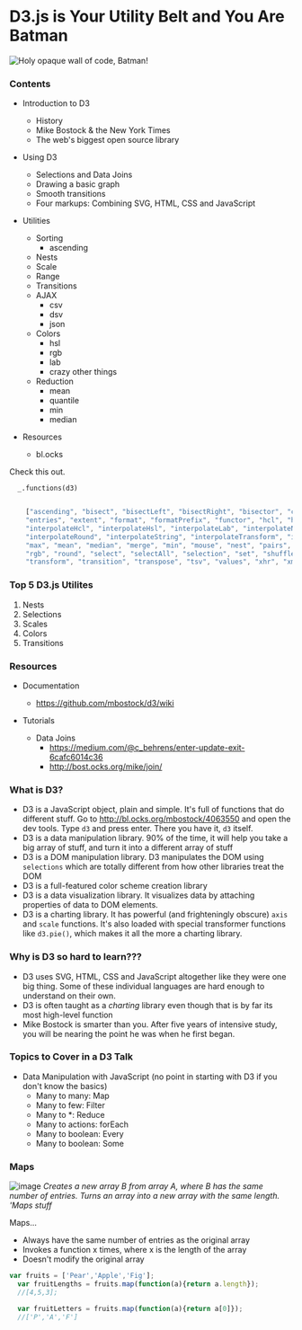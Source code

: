 # D3.js is Your Utility Belt and You Are Batman

![Holy opaque wall of code, Batman!](https://cloud.githubusercontent.com/assets/4268152/6759387/0525a4e2-cf16-11e4-8744-c016f8fc0aa6.png)

### Contents

- Introduction to D3
  - History
  - Mike Bostock & the New York Times
  - The web's biggest open source library

- Using D3
  - Selections and Data Joins
  - Drawing a basic graph
  - Smooth transitions
  - Four markups: Combining SVG, HTML, CSS and JavaScript
  
- Utilities
  - Sorting
    - ascending
  - Nests
  - Scale
  - Range
  - Transitions
  - AJAX
    - csv
    - dsv
    - json
  - Colors
    - hsl
    - rgb
    - lab
    - crazy other things
  - Reduction
    - mean
    - quantile
    - min
    - median
  
- Resources
  - bl.ocks

Check this out.

```
  _.functions(d3)
```
```javascript

    ["ascending", "bisect", "bisectLeft", "bisectRight", "bisector", "color", "csv", "descending", "dispatch", "dsv", "ease",
    "entries", "extent", "format", "formatPrefix", "functor", "hcl", "hsl", "html", "interpolate", "interpolateArray", 
    "interpolateHcl", "interpolateHsl", "interpolateLab", "interpolateNumber", "interpolateObject", "interpolateRgb", 
    "interpolateRound", "interpolateString", "interpolateTransform", "interpolateZoom", "json", "keys", "lab", "locale", "map",
    "max", "mean", "median", "merge", "min", "mouse", "nest", "pairs", "permute", "quantile", "range", "rebind", "requote",
    "rgb", "round", "select", "selectAll", "selection", "set", "shuffle", "sum", "text", "timer", "tip", "touch", "touches",
    "transform", "transition", "transpose", "tsv", "values", "xhr", "xml", "zip"]
```

### Top 5 D3.js Utilites

 1. Nests
 2. Selections
 3. Scales
 4. Colors
 5. Transitions

### Resources
- Documentation
  - https://github.com/mbostock/d3/wiki

- Tutorials
  - Data Joins 
    - https://medium.com/@c_behrens/enter-update-exit-6cafc6014c36
    - http://bost.ocks.org/mike/join/

### What is D3?

- D3 is a JavaScript object, plain and simple. It's full of functions that do different stuff. Go to http://bl.ocks.org/mbostock/4063550 and open the dev tools. Type `d3` and press enter. There you have it, `d3` itself.
- D3 is a data manipulation library. 90% of the time, it will help you take a big array of stuff, and turn it into a different array of stuff
- D3 is a DOM manipulation library. D3 manipulates the DOM using `selections` which are totally different from how other libraries treat the DOM
- D3 is a full-featured color scheme creation library
- D3 is a data visualization library. It visualizes data by attaching properties of data to DOM elements. 
- D3 is a charting library. It has powerful (and frighteningly obscure) `axis` and `scale` functions. It's also loaded with special transformer functions like `d3.pie()`, which makes it all the more a charting library.

### Why is D3 so hard to learn???

- D3 uses SVG, HTML, CSS and JavaScript altogether like they were one big thing. Some of these individual languages are hard enough to understand on their own. 
- D3 is often taught as a *charting* library even though that is by far its most high-level function
- Mike Bostock is smarter than you. After five years of intensive study, you will be nearing the point he was when he first began.


### Topics to Cover in a D3 Talk

- Data Manipulation with JavaScript (no point in starting with D3 if you don't know the basics)
  - Many to many: Map
  - Many to few: Filter
  - Many to *: Reduce
  - Many to actions: forEach
  - Many to boolean: Every
  - Many to boolean: Some

### Maps
![image](https://cloud.githubusercontent.com/assets/4268152/6781796/a2d0cd20-d146-11e4-9bfc-ed9eb62d2535.png)
*Creates a new array B from array A, where B has the same number of entries.*
*Turns an array into a new array with the same length.*
*'Maps stuff*

Maps...
- Always have the same number of entries as the original array
- Invokes a function x times, where x is the length of the array
- Doesn't modify the original array

```javascript
var fruits = ['Pear','Apple','Fig'];
  var fruitLengths = fruits.map(function(a){return a.length});
  //[4,5,3];

  var fruitLetters = fruits.map(function(a){return a[0]});
  //['P','A','F']
```
